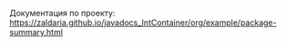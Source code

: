 Документация по проекту:
https://zaldaria.github.io/javadocs_IntContainer/org/example/package-summary.html
